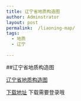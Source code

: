 ```yaml
---
title: 辽宁省地质构造图
author: Adminstrator
layout: post
permalink:  /liaoning-map/
tags:
  - 地质
  - 辽宁
  
---
```


##辽宁省地质构造图

[辽宁省地质构造图](http://ww4.sinaimg.cn/large/6ff04438tw1eccl1f0qjjj20ir0ektb6.jpg)

[下载地址](http://sns.ngac.cn/archive/detail/163229)
下载需要登录哦

